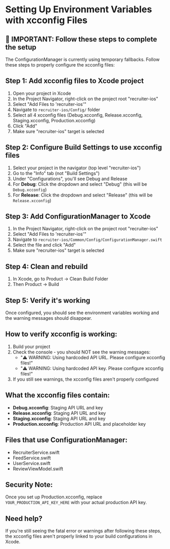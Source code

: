 # Setting Up Environment Variables with xcconfig Files

## 🚨 IMPORTANT: Follow these steps to complete the setup

The ConfigurationManager is currently using temporary fallbacks. Follow these steps to properly configure the xcconfig files:

## Step 1: Add xcconfig files to Xcode project
1. Open your project in Xcode
2. In the Project Navigator, right-click on the project root "recruiter-ios"
3. Select "Add Files to 'recruiter-ios'"
4. Navigate to `recruiter-ios/Config/` folder
5. Select all 4 xcconfig files (Debug.xcconfig, Release.xcconfig, Staging.xcconfig, Production.xcconfig)
6. Click "Add"
7. Make sure "recruiter-ios" target is selected

## Step 2: Configure Build Settings to use xcconfig files
1. Select your project in the navigator (top level "recruiter-ios")
2. Go to the "Info" tab (not "Build Settings")
3. Under "Configurations", you'll see Debug and Release
4. For **Debug**: Click the dropdown and select "Debug" (this will be `Debug.xcconfig`)
5. For **Release**: Click the dropdown and select "Release" (this will be `Release.xcconfig`)

## Step 3: Add ConfigurationManager to Xcode
1. In the Project Navigator, right-click on the project root "recruiter-ios"
2. Select "Add Files to 'recruiter-ios'"
3. Navigate to `recruiter-ios/Common/Config/ConfigurationManager.swift`
4. Select the file and click "Add"
5. Make sure "recruiter-ios" target is selected

## Step 4: Clean and rebuild
1. In Xcode, go to Product → Clean Build Folder
2. Then Product → Build

## Step 5: Verify it's working
Once configured, you should see the environment variables working and the warning messages should disappear.

## How to verify xcconfig is working:
1. Build your project
2. Check the console - you should NOT see the warning messages:
   - "⚠️ WARNING: Using hardcoded API URL. Please configure xcconfig files!"
   - "⚠️ WARNING: Using hardcoded API key. Please configure xcconfig files!"
3. If you still see warnings, the xcconfig files aren't properly configured

## What the xcconfig files contain:
- **Debug.xcconfig**: Staging API URL and key
- **Release.xcconfig**: Staging API URL and key  
- **Staging.xcconfig**: Staging API URL and key
- **Production.xcconfig**: Production API URL and placeholder key

## Files that use ConfigurationManager:
- RecruiterService.swift
- FeedService.swift  
- UserService.swift
- ReviewViewModel.swift

## Security Note:
Once you set up Production.xcconfig, replace `YOUR_PRODUCTION_API_KEY_HERE` with your actual production API key.

## Need help?
If you're still seeing the fatal error or warnings after following these steps, the xcconfig files aren't properly linked to your build configurations in Xcode.